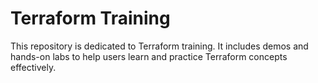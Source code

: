 # Terraform Training

This repository is dedicated to Terraform training. It includes demos and hands-on labs to help users learn and practice Terraform concepts effectively.
